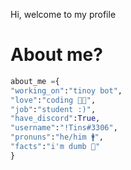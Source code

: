 Hi, welcome to my profile 

# About me?

```py
about_me ={
"working_on":"tinoy bot",
"love":"coding 👨‍💻",
"job":"student :)",
"have_discord":True,
"username":"!Tins#3306",
"pronuns":"he/him 🚹",
"facts":"i'm dumb 🤪"
}
```

